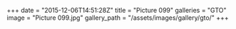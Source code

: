 +++
date = "2015-12-06T14:51:28Z"
title = "Picture 099"
galleries = "GTO"
image = "Picture 099.jpg"
gallery_path = "/assets/images/gallery/gto/"
+++
